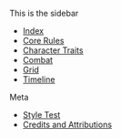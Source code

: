 
This is the sidebar

- [Index](index)
- [Core Rules](core_rules)
- [Character Traits](traits)
- [Combat](combat)
- [Grid](grid)
- [Timeline](timeline)

Meta

- [Style Test](style_test)
- [Credits and Attributions](_attribution)